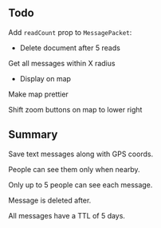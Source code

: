 ## Todo

Add `readCount` prop to `MessagePacket`:
  - Delete document after 5 reads

Get all messages within X radius
  - Display on map

Make map prettier

Shift zoom buttons on map to lower right


## Summary

Save text messages along with GPS coords.

People can see them only when nearby.

Only up to 5 people can see each message.

Message is deleted after.

All messages have a TTL of 5 days.